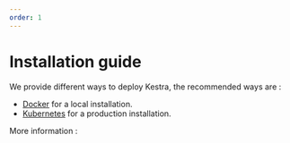 ```yaml
---
order: 1
---
```

# Installation guide 

We provide different ways to deploy Kestra, the recommended ways are : 
- [Docker](docker) for a local installation.
- [Kubernetes](kubernetes) for a production installation.

More information : 

<ChildTableOfContents />
